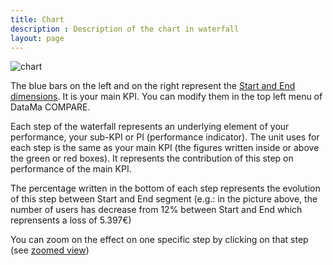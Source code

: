 ```yaml
---
title: Chart
description : Description of the chart in waterfall
layout: page
---
```


![chart]({{site.url}}/{{site.baseurl}}/core_app/old/compare/web_application/dashboard/waterfall/images/waterfall.png)

The blue bars on the left and on the right represent the [Start and End dimensions]({{site.url}}/{{site.baseurl}}/core_app/old/menu/definitions). It is your main KPI. You can modify them in the top left menu of DataMa COMPARE.

Each step of the waterfall represents an underlying element of your performance, your sub-KPI or PI (performance indicator). The unit uses for each step is the same as your main KPI (the figures written inside or above the green or red boxes). It represents the contribution of this step on performance of the main KPI.

The percentage written in the bottom of each step represents the evolution of this step between Start and End segment (e.g.: in the picture above, the number of users has decrease from 12% between Start and End which reprensents a loss of 5.397€)

You can zoom on the effect on one specific step by clicking on that step (see [zoomed view]({{site.url}}/{{site.baseurl}}/core_app/old/compare/web_application/dashboard/waterfall/chart/zoomed_view))
